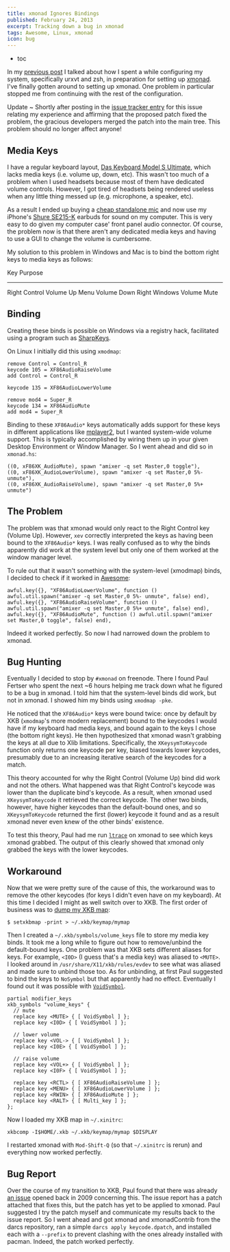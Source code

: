 ```yaml
---
title: xmonad Ignores Bindings
published: February 24, 2013
excerpt: Tracking down a bug in xmonad
tags: Awesome, Linux, xmonad
icon: bug
---
```


* toc

In my [previous post](/posts/terminal-customization/) I talked about how I spent a while configuring my system, specifically urxvt and zsh, in preparation for setting up [xmonad](http://xmonad.org). I've finally gotten around to setting up xmonad. One problem in particular stopped me from continuing with the rest of the configuration.

Update
  ~ Shortly after posting in the [issue tracker entry](https://code.google.com/p/xmonad/issues/detail?id=273) for this issue relating my experience and affirming that the proposed patch fixed the problem, the gracious developers merged the patch into the main tree. This problem should no longer affect anyone!

## Media Keys

I have a regular keyboard layout, [Das Keyboard Model S Ultimate](http://www.daskeyboard.com/model-s-ultimate/), which lacks media keys (i.e. volume up, down, etc). This wasn't too much of a problem when I used headsets because most of them have dedicated volume controls. However, I got tired of headsets being rendered useless when any little thing messed up (e.g. microphone, a speaker, etc).

As a result I ended up buying a [cheap standalone mic](http://amzn.com/B00029MTMQ) and now use my iPhone's [Shure SE215-K](http://amzn.com/B004PNZFZ8) earbuds for sound on my computer. This is very easy to do given my computer case' front panel audio connector. Of course, the problem now is that there aren't any dedicated media keys and having to use a GUI to change the volume is cumbersome.

My solution to this problem in Windows and Mac is to bind the bottom right keys to media keys as follows:

Key            Purpose
---            -------
Right Control   Volume Up
Menu            Volume Down
Right Windows   Volume Mute

## Binding

Creating these binds is possible on Windows via a registry hack, facilitated using a program such as [SharpKeys](http://www.randyrants.com/sharpkeys/).

On Linux I initially did this using `xmodmap`:

~~~ {lang="text"}
remove Control = Control_R
keycode 105 = XF86AudioRaiseVolume
add Control = Control_R

keycode 135 = XF86AudioLowerVolume

remove mod4 = Super_R
keycode 134 = XF86AudioMute
add mod4 = Super_R
~~~

Binding to these `XF86Audio*` keys automatically adds support for these keys in different applications like [mplayer2](http://www.mplayer2.org/), but I wanted system-wide volume support. This is typically accomplished by wiring them up in your given Desktop Environment or Window Manager. So I went ahead and did so in `xmonad.hs`:

~~~ {lang="haskell"}
((0, xF86XK_AudioMute), spawn "amixer -q set Master,0 toggle"),
((0, xF86XK_AudioLowerVolume), spawn "amixer -q set Master,0 5%- unmute"),
((0, xF86XK_AudioRaiseVolume), spawn "amixer -q set Master,0 5%+ unmute")
~~~

## The Problem

The problem was that xmonad would only react to the Right Control key (Volume Up). However, `xev` correctly interpreted the keys as having been bound to the `XF86Audio*` keys. I was really confused as to why the binds apparently did work at the system level but only one of them worked at the window manager level.

To rule out that it wasn't something with the system-level (xmodmap) binds, I decided to check if it worked in [Awesome](http://awesome.naquadah.org/):

~~~ {lang="lua"}
awful.key({}, "XF86AudioLowerVolume", function () awful.util.spawn("amixer -q set Master,0 5%- unmute", false) end),
awful.key({}, "XF86AudioRaiseVolume", function () awful.util.spawn("amixer -q set Master,0 5%+ unmute", false) end),
awful.key({}, "XF86AudioMute", function () awful.util.spawn("amixer set Master,0 toggle", false) end),
~~~

Indeed it worked perfectly. So now I had narrowed down the problem to xmonad.

## Bug Hunting

Eventually I decided to stop by `#xmonad` on freenode. There I found Paul Fertser who spent the next ~6 hours helping me track down what he figured to be a bug in xmonad. I told him that the system-level binds did work, but not in xmonad. I showed him my binds using `xmodmap -pke`.

He noticed that the `XF86Audio*` keys were bound twice: once by default by XKB (`xmodmap`'s more modern replacement) bound to the keycodes I would have if my keyboard had media keys, and bound again to the keys I chose (the bottom right keys). He then hypothesized that xmonad wasn't grabbing the keys at all due to Xlib limitations. Specifically, the `XKeysymToKeycode` function only returns one keycode per key, biased towards lower keycodes, presumably due to an increasing iterative search of the keycodes for a match.

This theory accounted for why the Right Control (Volume Up) bind did work and not the others. What happened was that Right Control's keycode was lower than the duplicate bind's keycode. As a result, when xmonad used `XKeysymToKeycode` it retrieved the correct keycode. The other two binds, however, have higher keycodes than the default-bound ones, and so `XKeysymToKeycode` returned the first (lower) keycode it found and as a result xmonad never even knew of the other binds' existence.

To test this theory, Paul had me run [`ltrace`](http://en.wikipedia.org/wiki/Ltrace) on xmonad to see which keys xmonad grabbed. The output of this clearly showed that xmonad only grabbed the keys with the lower keycodes.

## Workaround

Now that we were pretty sure of the cause of this, the workaround was to remove the other keycodes (for keys I didn't even have on my keyboard). At this time I decided I might as well switch over to XKB. The first order of business was to [dump my XKB map](http://unix.stackexchange.com/a/65600/10163):

~~~ {lang="bash"}
$ setxkbmap -print > ~/.xkb/keymap/mymap
~~~

Then I created a `~/.xkb/symbols/volume_keys` file to store my media key binds. It took me a long while to figure out how to remove/unbind the default-bound keys. One problem was that XKB sets different aliases for keys. For example, `<I0D>` (I guess that's a media key) was aliased to `<MUTE>`. I looked around in `/usr/share/X11/xkb/rules/evdev` to see what was aliased and made sure to unbind those too. As for unbinding, at first Paul suggested to bind the keys to `NoSymbol` but that apparently had no effect. Eventually I found out it was possible with [`VoidSymbol`](http://madduck.net/docs/extending-xkb/#attaching_symbols_to_keys).

~~~ {lang="text"}
partial modifier_keys
xkb_symbols "volume_keys" {
  // mute
  replace key <MUTE> { [ VoidSymbol ] };
  replace key <I0D> { [ VoidSymbol ] };

  // lower volume
  replace key <VOL-> { [ VoidSymbol ] };
  replace key <I0E> { [ VoidSymbol ] };

  // raise volume
  replace key <VOL+> { [ VoidSymbol ] };
  replace key <I0F> { [ VoidSymbol ] };

  replace key <RCTL> { [ XF86AudioRaiseVolume ] };
  replace key <MENU> { [ XF86AudioLowerVolume ] };
  replace key <RWIN> { [ XF86AudioMute ] };
  replace key <RALT> { [ Multi_key ] };
};
~~~

Now I loaded my XKB map in `~/.xinitrc`:

~~~ {lang="bash"}
xkbcomp -I$HOME/.xkb ~/.xkb/keymap/mymap $DISPLAY
~~~

I restarted xmonad with `Mod-Shift-Q` (so that `~/.xinitrc` is rerun) and everything now worked perfectly.

## Bug Report

Over the course of my transition to XKB, Paul found that there was already [an issue](https://code.google.com/p/xmonad/issues/detail?id=273) opened back in 2009 concerning this. The issue report has a patch attached that fixes this, but the patch has yet to be applied to xmonad. Paul suggested I try the patch myself and communicate my results back to the issue report. So I went ahead and got xmonad and xmonadContrib from the darcs repository, ran a simple `darcs apply keycode.dpatch`, and installed each with a `--prefix` to prevent clashing with the ones already installed with pacman. Indeed, the patch worked perfectly.
